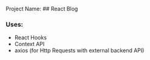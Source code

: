 
Project Name: ## React Blog

### Uses:
* React Hooks
* Context API
* axios (for Http Requests with external backend API)


